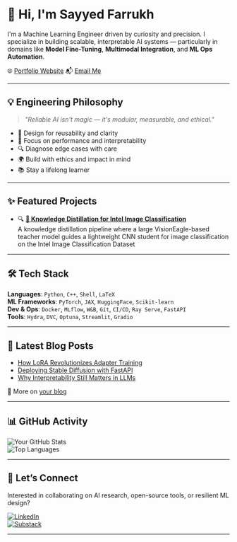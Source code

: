 # 👋 Hi, I'm Sayyed Farrukh

I'm a Machine Learning Engineer driven by curiosity and precision. I specialize in building scalable, interpretable AI systems — particularly in domains like **Model Fine-Tuning**, **Multimodal Integration**, and **ML Ops Automation**.

🌐 [Portfolio Website](https://sfarrukhm.github.io/)
📬 [Email Me](mailto:sfarrukhm@gmail.com)

---

## 💡 Engineering Philosophy

> _"Reliable AI isn't magic — it's modular, measurable, and ethical."_

- 🧩 Design for reusability and clarity  
- 🎯 Focus on performance and interpretability  
- 🔍 Diagnose edge cases with care  
- 🌍 Build with ethics and impact in mind  
- 📚 Stay a lifelong learner

---

## ✨ Featured Projects

- 🔍 **[🧠 Knowledge Distillation for Intel Image Classification](https://github.com/yourhandle/multimodal-prompting)**  
  A knowledge distillation pipeline where a large VisionEagle-based teacher model guides a lightweight CNN student for image classification on the Intel Image Classification Dataset
---

## 🛠️ Tech Stack

**Languages**: `Python`, `C++`, `Shell`, `LaTeX`  
**ML Frameworks**: `PyTorch`, `JAX`, `HuggingFace`, `Scikit-learn`  
**Dev & Ops**: `Docker`, `MLflow`, `W&B`, `Git`, `CI/CD`, `Ray Serve`, `FastAPI`  
**Tools**: `Hydra`, `DVC`, `Optuna`, `Streamlit`, `Gradio`

---

## 📝 Latest Blog Posts

<!-- BLOG-POST-LIST:START -->
- [How LoRA Revolutionizes Adapter Training](https://your-site.com/blog/lora-adapters)
- [Deploying Stable Diffusion with FastAPI](https://your-site.com/blog/stable-deploy)
- [Why Interpretability Still Matters in LLMs](https://your-site.com/blog/interp-llms)
<!-- BLOG-POST-LIST:END -->

📰 More on [your blog](https://your-site.com/blog)

---

## 📊 GitHub Activity

![Your GitHub Stats](https://github-readme-stats.vercel.app/api?username=yourhandle&show_icons=true&hide_border=true)  
![Top Languages](https://github-readme-stats.vercel.app/api/top-langs/?username=yourhandle&layout=compact)

---

## 🤝 Let’s Connect

Interested in collaborating on AI research, open-source tools, or resilient ML design?

[![LinkedIn](https://img.shields.io/badge/-LinkedIn-blue?style=flat-square&logo=linkedin)](https://linkedin.com/in/yourprofile)  
[![Substack](https://img.shields.io/badge/-Substack-black?style=flat-square&logo=substack)](https://yourblog.substack.com)

---
